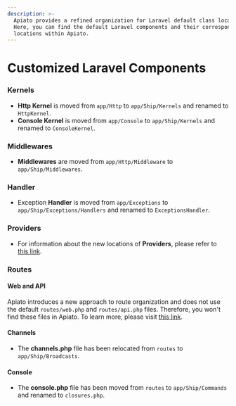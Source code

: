 ```yaml
---
description: >-
  Apiato provides a refined organization for Laravel default class locations.
  Here, you can find the default Laravel components and their corresponding
  locations within Apiato.
---
```


# Customized Laravel Components

### Kernels[​](https://apiato.io/docs/getting-started/customized-laravel-components#kernels) <a href="#kernels" id="kernels"></a>

* **Http Kernel** is moved from `app/Http` to `app/Ship/Kernels` and renamed to `HttpKernel`.
* **Console Kernel** is moved from `app/Console` to `app/Ship/Kernels` and renamed to `ConsoleKernel`.

### Middlewares[​](https://apiato.io/docs/getting-started/customized-laravel-components#middlewares) <a href="#middlewares" id="middlewares"></a>

* **Middlewares** are moved from `app/Http/Middleware` to `app/Ship/Middlewares`.

### Handler[​](https://apiato.io/docs/getting-started/customized-laravel-components#handler) <a href="#handler" id="handler"></a>

* Exception **Handler** is moved from `app/Exceptions` to `app/Ship/Exceptions/Handlers` and renamed to `ExceptionsHandler`.

### Providers[​](https://apiato.io/docs/getting-started/customized-laravel-components#providers) <a href="#providers" id="providers"></a>

* For information about the new locations of **Providers**, please refer to [this link](../architecture-concepts/components.md).

### Routes[​](https://apiato.io/docs/getting-started/customized-laravel-components#routes) <a href="#routes" id="routes"></a>

#### Web and API[​](https://apiato.io/docs/getting-started/customized-laravel-components#web-and-api) <a href="#web-and-api" id="web-and-api"></a>

Apiato introduces a new approach to route organization and does not use the default `routes/web.php` and `routes/api.php` files. Therefore, you won't find these files in Apiato. To learn more, please visit [this link](https://apiato.io/docs/components/main-components/routes).

#### Channels[​](https://apiato.io/docs/getting-started/customized-laravel-components#channels) <a href="#channels" id="channels"></a>

* The **channels.php** file has been relocated from `routes` to `app/Ship/Broadcasts`.

#### Console[​](https://apiato.io/docs/getting-started/customized-laravel-components#console) <a href="#console" id="console"></a>

* The **console.php** file has been moved from `routes` to `app/Ship/Commands` and renamed to `closures.php`.
